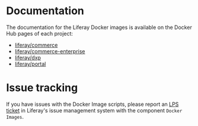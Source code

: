 # Documentation

The documentation for the Liferay Docker images is available on the Docker Hub pages of each project:

 - [liferay/commerce](https://hub.docker.com/r/liferay/commerce)
 - [liferay/commerce-enterprise](https://hub.docker.com/r/liferay/commerce-enterprise)
 - [liferay/dxp](https://hub.docker.com/r/liferay/dxp)
 - [liferay/portal](https://hub.docker.com/r/liferay/portal)

# Issue tracking

If you have issues with the Docker Image scripts, please report an [LPS ticket](https://issues.liferay.com/browse/LPS) in Liferay's issue management system with the component `Docker Images`.